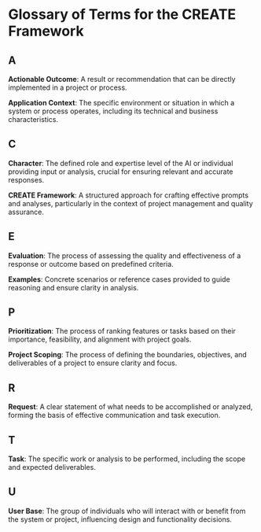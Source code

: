 # Glossary of Terms for the CREATE Framework

## A

**Actionable Outcome**: A result or recommendation that can be directly implemented in a project or process.

**Application Context**: The specific environment or situation in which a system or process operates, including its technical and business characteristics.

## C

**Character**: The defined role and expertise level of the AI or individual providing input or analysis, crucial for ensuring relevant and accurate responses.

**CREATE Framework**: A structured approach for crafting effective prompts and analyses, particularly in the context of project management and quality assurance.

## E

**Evaluation**: The process of assessing the quality and effectiveness of a response or outcome based on predefined criteria.

**Examples**: Concrete scenarios or reference cases provided to guide reasoning and ensure clarity in analysis.

## P

**Prioritization**: The process of ranking features or tasks based on their importance, feasibility, and alignment with project goals.

**Project Scoping**: The process of defining the boundaries, objectives, and deliverables of a project to ensure clarity and focus.

## R

**Request**: A clear statement of what needs to be accomplished or analyzed, forming the basis of effective communication and task execution.

## T

**Task**: The specific work or analysis to be performed, including the scope and expected deliverables.

## U

**User Base**: The group of individuals who will interact with or benefit from the system or project, influencing design and functionality decisions.